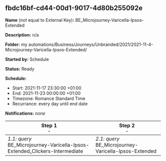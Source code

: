 ## fbdc16bf-cd44-00d1-9017-4d80b255092e

**Name** (not equal to External Key)**:** BE_Microjourney-Varicella-Ipsos-Extended

**Description:** n/a

**Folder:** my automations/Business/Journeys/Unbranded/2021/2021-11-4-Microjourney-Varicella-Ipsos-Extended/

**Started by:** Schedule

**Status:** Ready

**Schedule:**

* Start: 2021-11-17 23:30:00 +01:00
* End: 2021-11-23 00:00:00 +01:00
* Timezone: Romance Standard Time
* Recurrance: every day until end date

**Notifications:** _none_


| Step 1<br>_<small>-</small>_ | Step 2<br>_<small>-</small>_ |
| --- | --- |
| _1.1: query_<br>BE_Microjourney-Varicella-Ipsos-Extended_Clickers-Intermediate | _2.1: query_<br>BE_Microjourney-Varicella-Ipsos-Extended |
